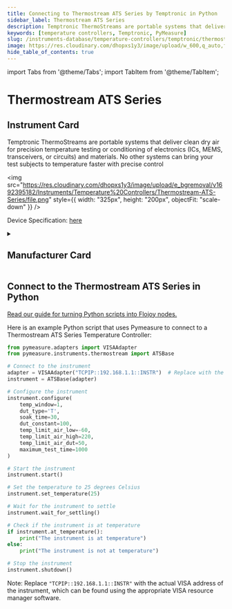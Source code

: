 ```yaml
---
title: Connecting to Thermostream ATS Series by Temptronic in Python
sidebar_label: Thermostream ATS Series
description: Temptronic ThermoStreams are portable systems that deliver clean dry air for precision temperature testing or conditioning of electronics (ICs, MEMS, transceivers, or circuits) and materials. No other systems can bring your test subjects to temperature faster with precise control
keywords: [temperature controllers, Temptronic, PyMeasure]
slug: /instruments-database/temperature-controllers/temptronic/thermostream-ats-series
image: https://res.cloudinary.com/dhopxs1y3/image/upload/w_600,q_auto,f_auto/e_bgremoval/v1692395182/Instruments/Temperature%20Controllers/Thermostream-ATS-Series/file.jpg
hide_table_of_contents: true
---
```


import Tabs from '@theme/Tabs';
import TabItem from '@theme/TabItem';

# Thermostream ATS Series

## Instrument Card

<div className="flex">

<div>

Temptronic ThermoStreams are portable systems that deliver clean dry air for precision temperature testing or conditioning of electronics (ICs, MEMS, transceivers, or circuits) and materials. No other systems can bring your test subjects to temperature faster with precise control

</div>

<img src="https://res.cloudinary.com/dhopxs1y3/image/upload/e_bgremoval/v1692395182/Instruments/Temperature%20Controllers/Thermostream-ATS-Series/file.png" style={{ width: "325px", height: "200px", objectFit: "scale-down" }} />

</div>

<div className="flex text-center">

<p>Device Specification: <a target="\_blank" href="https://www.intestthermal.com/temptronic/brochure-request?brochure_title=ATS-605%20THERMOSTREAM%C2%AE%20DATASHEET%20AND%20SPECIFICATIONS&brand_interest=Temptronic&brand_sub_folder=temptronic&file_name=TemperatureForcing_ATS605.pdf&product=ThermoStream&hsLang=en">here</a></p>

</div>

<details style={{ marginTop: "15px"}}>
<summary><h2>Manufacturer Card</h2></summary>

<img src="https://res.cloudinary.com/dhopxs1y3/image/upload/v1692806163/Instruments/Vendor%20Logos/Temptronic.png" style={{ width: "100%", height: "170px",objectFit: "scale-down" }} />

**Temptronic** temperature forcing systems, are designed for testing and characterization of semiconductors, ICs, chips, electronics, and materials.

<ul>
  <li>Headquarters: USA</li>
  <li>Yearly Revenue (millions, USD): 19.0</li>
  <li>Vendor Website: <a href="https://www.intestthermal.com/temptronic">here</a></li>
</ul>
</details>

## Connect to the Thermostream ATS Series in Python

[Read our guide for turning Python scripts into Flojoy nodes.](https://docs.flojoy.ai/custom-nodes/creating-custom-node/)
<Tabs>
<TabItem value="PyMeasure" label="PyMeasure">

Here is an example Python script that uses Pymeasure to connect to a Thermostream ATS Series Temperature Controller:

```python
from pymeasure.adapters import VISAAdapter
from pymeasure.instruments.thermostream import ATSBase

# Connect to the instrument
adapter = VISAAdapter("TCPIP::192.168.1.1::INSTR")  # Replace with the actual IP address of the instrument
instrument = ATSBase(adapter)

# Configure the instrument
instrument.configure(
    temp_window=1,
    dut_type='T',
    soak_time=30,
    dut_constant=100,
    temp_limit_air_low=-60,
    temp_limit_air_high=220,
    temp_limit_air_dut=50,
    maximum_test_time=1000
)

# Start the instrument
instrument.start()

# Set the temperature to 25 degrees Celsius
instrument.set_temperature(25)

# Wait for the instrument to settle
instrument.wait_for_settling()

# Check if the instrument is at temperature
if instrument.at_temperature():
    print("The instrument is at temperature")
else:
    print("The instrument is not at temperature")

# Stop the instrument
instrument.shutdown()
```

Note: Replace `"TCPIP::192.168.1.1::INSTR"` with the actual VISA address of the instrument, which can be found using the appropriate VISA resource manager software.

</TabItem>
</Tabs>